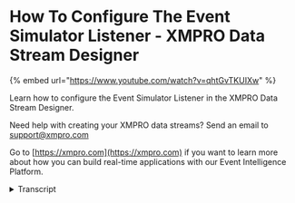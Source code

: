 # How To Configure The Event Simulator Listener - XMPRO Data Stream Designer
{% embed url="https://www.youtube.com/watch?v=qhtGvTKUIXw" %}

Learn how to configure the Event Simulator Listener in the XMPRO Data Stream Designer. 

Need help with creating your XMPRO data streams? Send an email to support@xmpro.com 

Go to [https://xmpro.com](https://xmpro.com) if you want to learn more about how you can build real-time applications with our Event Intelligence Platform.
<details>
<summary>Transcript</summary>we are going to do here is look at how

they setup and configure the event

simulator listener agent got tool box

and search for event simulator you will

find it under listen this click on the

agent and drag it to the canvas click

save double click on your agent this is

where you will be configuring your agent

specify the number of events you would

like to have simulated leave it as zero

to simulate an infinite amount of events

next specify the amount of events you'd

like to have simulated each second I'm

going to leave it as 10 if you'd like

the events to be created in batches

select the micro batch check box and

specify your the size of the batch which

I'm going to leave us then next you need

to define the event definition click on

add as an example I'm going to add

temperature and I'm going to give it a

minimum of 15 degrees and a maximum of

90 which means that events will be

simulated between 15 and 90 click

outside of the table click apply click

Save
</details>